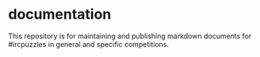 # documentation

This repository is for maintaining and publishing markdown documents for #ircpuzzles in general and specific competitions.
